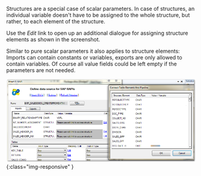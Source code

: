 Structures are a special case of scalar parameters. In case of structures, an individual variable doesn't have to be assigned to the whole structure, but rather, to each element of the structure.

Use the *Edit* link to open up an additional dialogue for assigning structure elements as shown in the screenshot.

Similar to pure scalar parameters it also applies to structure elements: Imports can contain constants or variables, exports are only allowed to contain variables. Of course all value fields could be left empty if the parameters are not needed.

![BAPI-Structures](/img/content/BAPI-Structures.png){:class="img-responsive" }